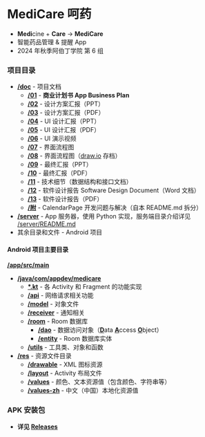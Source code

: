 # MediCare 呵药  
- **Medi**cine + **Care** → **MediCare**  
- 智能药品管理 & 提醒 App  
- 2024 年秋季阿伯丁学院 第 6 组  
### 项目目录  
- [**/doc**](/doc/) - 项目文档  
    - [**/01**](/doc/01%20商业计划书.md) - **商业计划书 App Business Plan**  
    - [**/02**](/doc/02%20MediCare%20设计方案汇报.pptx) - 设计方案汇报（PPT） 
    - [**/03**](/doc/03%20MediCare%20设计方案汇报%20PDF版.pdf) - 设计方案汇报（PDF）  
    - [**/04**](/doc/04%20MediCare%20UI设计汇报.pptx) - UI 设计汇报（PPT）  
    - [**/05**](/doc/05%20MediCare%20UI设计汇报%20PDF版.pdf) - UI 设计汇报（PDF）  
    - [**/06**](/doc/06%20MediCare%20UI演示.mp4) - UI 演示视频  
    - [**/07**](/doc/07%20MediCare%20界面流程图.png) - 界面流程图  
    - [**/08**](/doc/08%20MediCare%20界面流程图（drawio存档）.xml) - 界面流程图（[draw.io](https://app.diagrams.net/) 存档）  
    - [**/09**](/doc/09%20MediCare%20最终汇报.pptx) - 最终汇报（PPT）  
    - [**/10**](/doc/10%20MediCare%20最终汇报%20PDF%20版.pdf) - 最终汇报（PDF）  
    - [**/11**](/doc/11%20MediCare%20技术细节.md) - 技术细节（数据结构和接口文档）  
    - [**/12**](/doc/12%20Software%20Design%20Document.docx) - 软件设计报告 Software Design Document（Word 文档）  
    - [**/13**](/doc/13%20Software%20Design%20Document.pdf) - 软件设计报告（PDF）  
    - [**/附**](/doc//附%20-%20CalendarPage%20开发问题与解决.md) - CalendarPage 开发问题与解决（自本 README.md 拆分）  
- [**/server**](/server/) - App 服务器，使用 Python 实现，服务端目录介绍详见 [/server/README.md](/server/README.md)  
- 其余目录和文件 - Android 项目  

#### Android 项目主要目录
[**/app/src/main**](/app/src/main/)  
- [**/java/com/appdev/medicare**](/app/src/main/java/com/appdev/medicare/)  
    - [**\*.kt**](/app/src/main/java/com/appdev/medicare/) - 各 Activity 和 Fragment 的功能实现  
    - [**/api**](/app/src/main/java/com/appdev/medicare/api/) - 网络请求相关功能  
    - [**/model**](/app/src/main/java/com/appdev/medicare/model/) - 对象文件  
    - [**/receiver**](/app/src/main/java/com/appdev/medicare/receiver/) - 通知相关  
    - [**/room**](/app/src/main/java/com/appdev/medicare/room/) - Room 数据库  
        - [**/dao**](/app/src/main/java/com/appdev/medicare/room/dao/) - 数据访问对象（<u>**D**</u>ata <u>**A**</u>ccess <u>**O**</u>bject）  
        - [**/entity**](/app/src/main/java/com/appdev/medicare/room/entity/) - Room 数据库实体  
    - [**/utils**](/app/src/main/java/com/appdev/medicare/utils/) - 工具类、对象和函数  
- [**/res**](/app/src/main/res/) - 资源文件目录  
    - [**/drawable**](/app/src/main/res/drawable/) - XML 图标资源  
    - [**/layout**](/app/src/main/res/layout/) - Activity 布局文件  
    - [**/values**](/app/src/main/res/values/) - 颜色、文本资源值（包含颜色、字符串等）  
    - [**/values-zh**](/app/src/main/res/values-zh/) - 中文（中国）本地化资源值  

### APK 安装包  
- **详见 [Releases](https://github.com/android-app-development-course/2024-Autumn-Aberdeen-6-MediCare/releases)**  